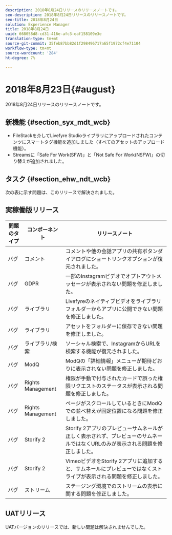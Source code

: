 ```yaml
---
description: 2018年8月24日リリースのリリースノートです。
seo-description: 2018年8月24日リリースのリリースノートです。
seo-title: 2018年8月24日
solution: Experience Manager
title: 2018年8月24日
uuid: 668058d8-cd31-416e-afc3-eaf158109e3e
translation-type: tm+mt
source-git-commit: 35feb87bb82d1f298496717a65f1972cf4e71104
workflow-type: tm+mt
source-wordcount: '284'
ht-degree: 7%

---
```



# 2018年8月23日{#august}

2018年8月24日リリースのリリースノートです。

## 新機能 {#section_syx_mdt_wcb}

* FileStackを介してLivefyre Studioライブラリにアップロードされたコンテンツにスマートタグ機能を追加しました（すべてのアセットのアップロード機能）。
* Streamsに「Safe For Work(SFW)」と「Not Safe For Work(NSFW)」の切り替えが追加されました。

## タスク {#section_ehw_ndt_wcb}

次の表に示す問題は、このリリースで解決されました。

## 実稼働版リリース

| **問題のタイプ** | **コンポーネント** | **リリースノート** |
|---|---|---|
| バグ | コメント | コメントや他の会話アプリの共有ボタンダイアログにショートリンクオプションが復元されました。 |
| バグ | GDPR | 一部のInstagramビデオでオプトアウトメッセージが表示されない問題を修正しました。 |
| バグ | ライブラリ | Livefyreのネイティブビデオをライブラリフォルダーからアプリに公開できない問題を修正しました。 |
| バグ | ライブラリ | アセットをフォルダーに保存できない問題を修正しました。 |
| バグ | ライブラリ/検索 | ソーシャル検索で、InstagramからURLを検索する機能が復元されました。 |
| バグ | ModQ | ModQの「詳細情報」メニューが期待どおりに表示されない問題を修正しました。 |
| バグ | Rights Management | 権限が手動で付与されたカードで誤った権限リクエストのステータスが表示される問題を修正しました。 |
| バグ | Rights Management | ページがスクロールしているときにModQでの並べ替えが固定位置になる問題を修正しました。 |
| バグ | Storify 2 | Storify 2アプリのプレビューサムネールが正しく表示されず、プレビューのサムネールではなくURLのみが表示される問題を修正しました。 |
| バグ | Storify 2 | VimeoビデオをStorify 2アプリに追加すると、サムネールにプレビューではなくストライプが表示される問題を修正しました。 |
| バグ | ストリーム | ステージング環境でのストリームの表示に関する問題を修正しました。 |

## UATリリース

UATバージョンのリリースでは、新しい問題は解決されませんでした。

